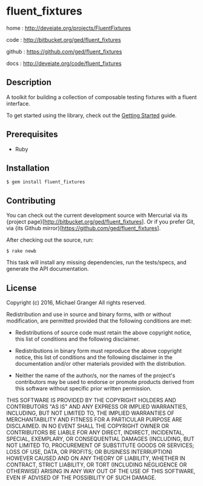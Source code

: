 # fluent_fixtures

home
: http://deveiate.org/projects/FluentFixtures

code
: http://bitbucket.org/ged/fluent_fixtures

github
: https://github.com/ged/fluent_fixtures

docs
: http://deveiate.org/code/fluent_fixtures


## Description

A toolkit for building a collection of composable testing fixtures with a fluent interface.

To get started using the library, check out the [Getting Started](GettingStarted_md.html) guide.


## Prerequisites

* Ruby


## Installation

    $ gem install fluent_fixtures


## Contributing

You can check out the current development source with Mercurial via its
{project page}[http://bitbucket.org/ged/fluent_fixtures]. Or if you prefer Git, via 
{its Github mirror}[https://github.com/ged/fluent_fixtures].

After checking out the source, run:

    $ rake newb

This task will install any missing dependencies, run the tests/specs,
and generate the API documentation.


## License

Copyright (c) 2016, Michael Granger
All rights reserved.

Redistribution and use in source and binary forms, with or without
modification, are permitted provided that the following conditions are met:

* Redistributions of source code must retain the above copyright notice,
  this list of conditions and the following disclaimer.

* Redistributions in binary form must reproduce the above copyright notice,
  this list of conditions and the following disclaimer in the documentation
  and/or other materials provided with the distribution.

* Neither the name of the author/s, nor the names of the project's
  contributors may be used to endorse or promote products derived from this
  software without specific prior written permission.

THIS SOFTWARE IS PROVIDED BY THE COPYRIGHT HOLDERS AND CONTRIBUTORS "AS IS"
AND ANY EXPRESS OR IMPLIED WARRANTIES, INCLUDING, BUT NOT LIMITED TO, THE
IMPLIED WARRANTIES OF MERCHANTABILITY AND FITNESS FOR A PARTICULAR PURPOSE ARE
DISCLAIMED. IN NO EVENT SHALL THE COPYRIGHT OWNER OR CONTRIBUTORS BE LIABLE
FOR ANY DIRECT, INDIRECT, INCIDENTAL, SPECIAL, EXEMPLARY, OR CONSEQUENTIAL
DAMAGES (INCLUDING, BUT NOT LIMITED TO, PROCUREMENT OF SUBSTITUTE GOODS OR
SERVICES; LOSS OF USE, DATA, OR PROFITS; OR BUSINESS INTERRUPTION) HOWEVER
CAUSED AND ON ANY THEORY OF LIABILITY, WHETHER IN CONTRACT, STRICT LIABILITY,
OR TORT (INCLUDING NEGLIGENCE OR OTHERWISE) ARISING IN ANY WAY OUT OF THE USE
OF THIS SOFTWARE, EVEN IF ADVISED OF THE POSSIBILITY OF SUCH DAMAGE.


